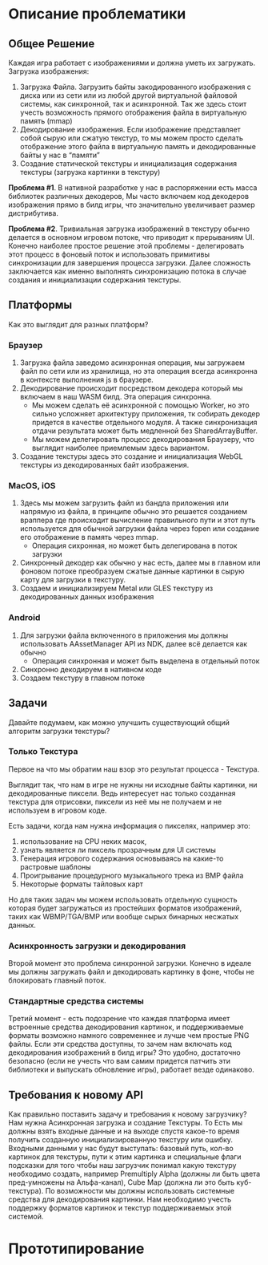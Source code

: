 # Описание проблематики

## Общее Решение

Каждая игра работает с изображениями и должна уметь их загружать. Загрузка изображения:
1. Загрузка Файла. Загрузить байты закодированного изображения с диска или из сети или из любой другой виртуальной файловой системы, как синхронной, так и асинхронной. Так же здесь стоит учесть возможность прямого отображения файла в виртуальную память (mmap)
2. Декодирование изображения. Если изображение представляет собой сырую или сжатую текстур, то мы можем просто сделать отображение этого файла в виртуальную память и декодированные байты у нас в “памяти”
3. Создание статической текстуры и инициализация содержания текстуры (загрузка картинки в текстуру)

**Проблема #1**. В нативной разработке у нас в распоряжении есть масса библиотек различных декодеров, Мы часто включаем код декодеров изображения прямо в билд игры, что значительно увеличивает размер дистрибутива.

**Проблема #2**. Тривиальная загрузка изображений в текстуру обычно делается в основном игровом потоке, что приводит к прерываниям UI. Конечно наиболее простое решение этой проблемы - делегировать этот процесс в фоновый поток и использовать примитивы синхронизации для завершения процесса загрузки. Далее сложность заключается как именно выполнять синхронизацию потока в случае создания и инициализации содержания текстуры.

## Платформы
Как это выглядит для разных платформ?

### Браузер
1. Загрузка файла заведомо асинхронная операция, мы загружаем файл по сети или из хранилища, но эта операция всегда асинхронна в контексте выполнения js в браузере.
2. Декодирование происходит посредством декодера который мы включаем в наш WASM билд. Эта операция синхронна.
   - Мы можем сделать её асинхронной с помощью Worker, но это сильно усложняет архитектуру приложения, тк собирать декодер придется в качестве отдельного модуля. А также синхронизация отдачи результата может быть медленной без SharedArrayBuffer. 
   - Мы можем делегировать процесс декодирования Браузеру, что выглядит наиболее приемлемым здесь вариантом.
3. Создание текстуры здесь это создание и инициализация WebGL текстуры из декодированных байт изображения.

### MacOS, iOS
1. Здесь мы можем загрузить файл из бандла приложения или напрямую из файла, в принципе обычно это решается созданием враппера где происходит вычисление правильного пути и этот путь используется для обычной загрузки файла через fopen или создание его отображение в память через mmap. 
   - Операция сихронная, но может быть делегирована в поток загрузки
2. Синхронный декодер как обычно у нас есть, далее мы в главном или фоновом потоке преобразуем сжатые данные картинки в сырую карту для загрузки в текстуру.
3. Создаем и инициализируем Metal или GLES текстуру из декодированных данных изображения

### Android
1. Для загрузки файла включенного в приложения мы должны использовать AAssetManager API из NDK, далее всё делается как обычно
   - Операция синхронная и может быть выделена в отдельный поток
2. Синхронно декодируем в нативном коде
3. Создаем текстуру в главном потоке

## Задачи

Давайте подумаем, как можно улучшить существующий общий алгоритм загрузки текстуры?

### Только Текстура
Первое на что мы обратим наш взор это результат процесса - Текстура.

Выглядит так, что нам в игре не нужны ни исходные байты картинки, ни декодированные пиксели. Ведь интересует нас только созданная текстура для отрисовки, пиксели из неё мы не получаем и не используем в игровом коде.

Есть задачи, когда нам нужна информация о пикселях, например это:
1. использование на CPU неких масок,
2. узнать является ли пиксель прозрачным для UI системы
3. Генерация игрового содержания основываясь на какие-то растровые шаблоны
4. Проигрывание процедурного музыкального трека из BMP файла
5. Некоторые форматы тайловых карт

Но для таких задач мы можем использовать отдельную сущность которая будет загружаться из простейших форматов изображений, таких как WBMP/TGA/BMP или вообще сырых бинарных несжатых данных.

### Асинхронность загрузки и декодирования
Второй момент это проблема синхронной загрузки. Конечно в идеале мы должны загружать файл и декодировать картинку в фоне, чтобы не блокировать главный поток.

### Стандартные средства системы
Третий момент - есть подозрение что каждая платформа имеет встроенные средства декодирования картинок, и поддерживаемые форматы возможно намного современнее и лучше чем простые PNG файлы. Если эти средства доступны, то зачем нам включать код декодирования изображений в билд игры? Это удобно, достаточно безопасно (если не учесть что вам самим придется патчить эти библиотеки и выпускать обновление игры), работает везде одинаково.

## Требования к новому API
Как правильно поставить задачу и требования к новому загрузчику? Нам нужна Асинхронная загрузка и создание Текстуры. То Есть мы должны взять входные данные и на выходе спустя какое-то время получить созданную инициализированную текстуру или ошибку. Входными данными у нас будут выступать: базовый путь, кол-во картинок для текстуры, пути к этим картинка и специальные флаги подсказки для того чтобы наш загрузчик понимал какую текстуру необходимо создать, например Premultiply Alpha (должны ли быть цвета пред-умножены на Альфа-канал), Cube Map (должна ли это быть куб-текстура). По возможности мы должны использовать системные средства для декодирования картинки. Нам необходимо учесть поддержку форматов картинок и текстур поддерживаемых этой системой.

# Прототипирование














